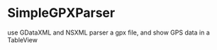 SimpleGPXParser
===============
use GDataXML and NSXML
parser a gpx file, and show GPS data in a TableView
